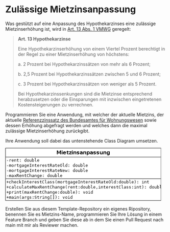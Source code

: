# Zulässige Mietzinsanpassung

Was gestützt auf eine Anpassung des Hypothekarzinses eine zulässige
Mietzinserhöhung ist, wird in [Art. 13 Abs. 1
VMWG](https://www.fedlex.admin.ch/eli/cc/1990/835_835_835/de#art_13)
geregelt: 

>**Art. 13 Hypothekarzinse**
>
>Eine Hypothekarzinserhöhung von einem Viertel Prozent berechtigt in der
>Regel zu einer Mietzinserhöhung von höchstens:
>
>a. 2 Prozent bei Hypothekarzinssätzen von mehr als 6 Prozent;
>
>b. 2,5 Prozent bei Hypothekarzinssätzen zwischen 5 und 6 Prozent;
>
>c. 3 Prozent bei Hypothekarzinssätzen von weniger als 5 Prozent.
>
>Bei Hypothekarzinssenkungen sind die Mietzinse entsprechend
>herabzusetzen oder die Einsparungen mit inzwischen eingetretenen
>Kostensteigerungen zu verrechnen.

Programmieren Sie eine Anwendung, mit welcher der aktuelle Mietzins, der
aktuelle [Referenzzinssatz des Bundesamtes für
Wohnungswesen](https://www.bwo.admin.ch/bwo/de/home/mietrecht/referenzzinssatz/entwicklung-referenzzinssatz-und-durchschnittszinssatz.html)
sowie dessen Erhöhung abgefragt werden und welches dann die maximal
zulässige Mietzinserhöhung zurückgibt.

Ihre Anwendung soll dabei das untenstehende Class Diagram umsetzen.

![Class Diagram](classDiagram.png)

Erstellen Sie aus diesem Template-Repository ein eigenes Ripository, benennen Sie es Mietzins-Name,
programmieren Sie Ihre Lösung in einem Feature Branch und geben Sie
diese ab in dem Sie einen Pull Request nach main mit mir als Reviewer machen.
